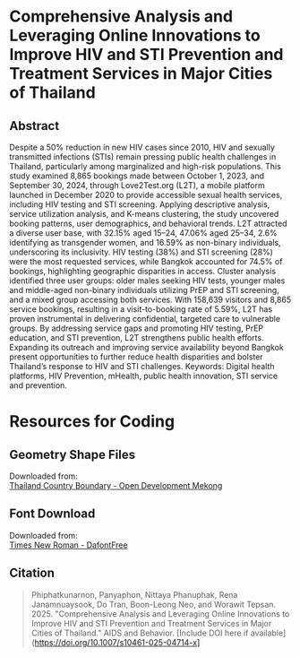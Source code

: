 # Comprehensive Analysis and Leveraging Online Innovations to Improve HIV and STI Prevention and Treatment Services in Major Cities of Thailand

## Abstract
Despite a 50% reduction in new HIV cases since 2010, HIV and sexually transmitted infections (STIs) remain pressing public health challenges in Thailand, particularly among marginalized and high-risk populations. This study examined 8,865 bookings made between October 1, 2023, and September 30, 2024, through Love2Test.org (L2T), a mobile platform launched in December 2020 to provide accessible sexual health services, including HIV testing and STI screening. Applying descriptive analysis, service utilization analysis, and K-means clustering, the study uncovered booking patterns, user demographics, and behavioral trends. L2T attracted a diverse user base, with 32.15% aged 15–24, 47.06% aged 25–34, 2.6% identifying as transgender women, and 16.59% as non-binary individuals, underscoring its inclusivity. HIV testing (38%) and STI screening (28%) were the most requested services, while Bangkok accounted for 74.5% of bookings, highlighting geographic disparities in access. Cluster analysis identified three user groups: older males seeking HIV tests, younger males and middle-aged non-binary individuals utilizing PrEP and STI screening, and a mixed group accessing both services. With 158,639 visitors and 8,865 service bookings, resulting in a visit-to-booking rate of 5.59%, L2T has proven instrumental in delivering confidential, targeted care to vulnerable groups. By addressing service gaps and promoting HIV testing, PrEP education, and STI prevention, L2T strengthens public health efforts. Expanding its outreach and improving service availability beyond Bangkok present opportunities to further reduce health disparities and bolster Thailand’s response to HIV and STI challenges.
Keywords: Digital health platforms, HIV Prevention, mHealth, public health innovation, STI service and prevention.

# Resources for Coding

## Geometry Shape Files
Downloaded from:  
[Thailand Country Boundary - Open Development Mekong](https://data.opendevelopmentmekong.net/th/dataset/thailand-country-boundary/resource/7a7c3680-b5c6-4760-ad4f-cdfea4318b17)

## Font Download
Downloaded from:  
[Times New Roman - DafontFree](https://www.dafontfree.co/download/times-new-roman/)

## Citation
> Phiphatkunarnon, Panyaphon, Nittaya Phanuphak, Rena Janamnuaysook, Do Tran, Boon-Leong Neo, and Worawit Tepsan. 2025. "Comprehensive Analysis and Leveraging Online Innovations to Improve HIV and STI Prevention and Treatment Services in Major Cities of Thailand." AIDS and Behavior. [Include DOI here if available](https://doi.org/10.1007/s10461-025-04714-x]
